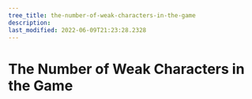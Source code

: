 ```yaml
---
tree_title: the-number-of-weak-characters-in-the-game
description: 
last_modified: 2022-06-09T21:23:28.2328
---
```


# The Number of Weak Characters in the Game

